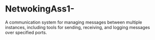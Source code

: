 # NetwokingAss1-
A communication system for managing messages between multiple instances, including tools for sending, receiving, and logging messages over specified ports.
